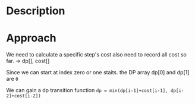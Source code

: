 # Description
# Approach
We need to calculate a specific step's cost also need to record all cost so far.
-> dp[], cost[]

Since we can start at index zero or one staits. the DP array dp[0] and dp[1] are `0`

We can gain a dp transition function `dp = min(dp[i-1]+cost[i-1], dp[i-2]+cost[i-2])` 
